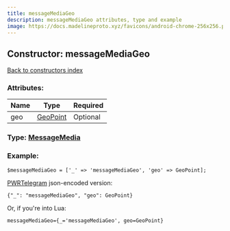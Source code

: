 ```yaml
---
title: messageMediaGeo
description: messageMediaGeo attributes, type and example
image: https://docs.madelineproto.xyz/favicons/android-chrome-256x256.png
---
```

## Constructor: messageMediaGeo  
[Back to constructors index](index.md)



### Attributes:

| Name     |    Type       | Required |
|----------|---------------|----------|
|geo|[GeoPoint](../types/GeoPoint.md) | Optional|



### Type: [MessageMedia](../types/MessageMedia.md)


### Example:

```
$messageMediaGeo = ['_' => 'messageMediaGeo', 'geo' => GeoPoint];
```  

[PWRTelegram](https://pwrtelegram.xyz) json-encoded version:

```
{"_": "messageMediaGeo", "geo": GeoPoint}
```


Or, if you're into Lua:  


```
messageMediaGeo={_='messageMediaGeo', geo=GeoPoint}

```


